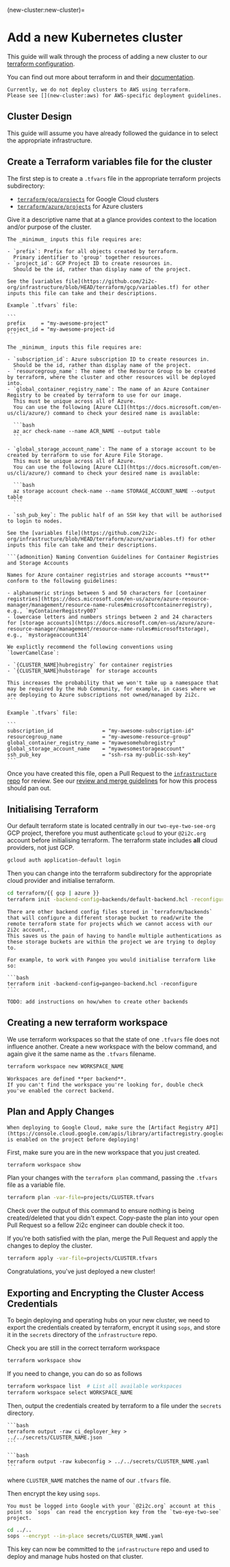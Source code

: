 (new-cluster:new-cluster)=
# Add a new Kubernetes cluster

This guide will walk through the process of adding a new cluster to our [terraform configuration](https://github.com/2i2c-org/infrastructure/tree/HEAD/terraform).

You can find out more about terraform in [](/topic/terraform) and their [documentation](https://www.terraform.io/docs/index.html).

```{attention}
Currently, we do not deploy clusters to AWS using terraform.
Please see [](new-cluster:aws) for AWS-specific deployment guidelines.
```

## Cluster Design

This guide will assume you have already followed the guidance in [](/topic/cluster-design) to select the appropriate infrastructure.

## Create a Terraform variables file for the cluster

The first step is to create a `.tfvars` file in the appropriate terraform projects subdirectory:

- [`terraform/gcp/projects`](https://github.com/2i2c-org/infrastructure/tree/HEAD/terraform/gcp/projects) for Google Cloud clusters
- [`terraform/azure/projects`](https://github.com/2i2c-org/infrastructure/tree/HEAD/terraform/azure/projects) for Azure clusters

Give it a descriptive name that at a glance provides context to the location and/or purpose of the cluster.

````{tabbed} Google Cloud
The _minimum_ inputs this file requires are:

- `prefix`: Prefix for all objects created by terraform.
  Primary identifier to 'group' together resources.
- `project_id`: GCP Project ID to create resources in.
  Should be the id, rather than display name of the project.

See the [variables file](https://github.com/2i2c-org/infrastructure/blob/HEAD/terraform/gcp/variables.tf) for other inputs this file can take and their descriptions.

Example `.tfvars` file:

```
prefix     = "my-awesome-project"
project_id = "my-awesome-project-id
```
````

````{tabbed} Azure
The _minimum_ inputs this file requires are:

- `subscription_id`: Azure subscription ID to create resources in.
  Should be the id, rather than display name of the project.
- `resourcegroup_name`: The name of the Resource Group to be created by terraform, where the cluster and other resources will be deployed into.
- `global_container_registry_name`: The name of an Azure Container Registry to be created by terraform to use for our image.
  This must be unique across all of Azure.
  You can use the following [Azure CLI](https://docs.microsoft.com/en-us/cli/azure/) command to check your desired name is available:

  ```bash
  az acr check-name --name ACR_NAME --output table
  ```

- `global_storage_account_name`: The name of a storage account to be created by terraform to use for Azure File Storage.
  This must be unique across all of Azure.
  You can use the following [Azure CLI](https://docs.microsoft.com/en-us/cli/azure/) command to check your desired name is available:

  ```bash
  az storage account check-name --name STORAGE_ACCOUNT_NAME --output table
  ```

- `ssh_pub_key`: The public half of an SSH key that will be authorised to login to nodes.

See the [variables file](https://github.com/2i2c-org/infrastructure/blob/HEAD/terraform/azure/variables.tf) for other inputs this file can take and their descriptions.

```{admonition} Naming Convention Guidelines for Container Registries and Storage Accounts

Names for Azure container registries and storage accounts **must** conform to the following guidelines:

- alphanumeric strings between 5 and 50 characters for [container registries](https://docs.microsoft.com/en-us/azure/azure-resource-manager/management/resource-name-rules#microsoftcontainerregistry), e.g., `myContainerRegistry007`
- lowercase letters and numbers strings between 2 and 24 characters for [storage accounts](https://docs.microsoft.com/en-us/azure/azure-resource-manager/management/resource-name-rules#microsoftstorage), e.g., `mystorageaccount314`

We explictly recommend the following conventions using `lowerCamelCase`:

- `{CLUSTER_NAME}hubregistry` for container registries
- `{CLUSTER_NAME}hubstorage` for storage accounts

This increases the probability that we won't take up a namespace that may be required by the Hub Community, for example, in cases where we are deploying to Azure subscriptions not owned/managed by 2i2c.
```

Example `.tfvars` file:

```
subscription_id                = "my-awesome-subscription-id"
resourcegroup_name             = "my-awesome-resource-group"
global_container_registry_name = "myawesomehubregistry"
global_storage_account_name    = "myawesomestorageaccount"
ssh_pub_key                    = "ssh-rsa my-public-ssh-key"
```
````

Once you have created this file, open a Pull Request to the [`infrastructure` repo](https://github.com/2i2c-org/infrastructure) for review.
See our [review and merge guidelines](infrastructure:review) for how this process should pan out.

## Initialising Terraform

Our default terraform state is located centrally in our `two-eye-two-see-org` GCP project, therefore you must authenticate `gcloud` to your `@2i2c.org` account before initialising terraform.
The terraform state includes **all** cloud providers, not just GCP.

```bash
gcloud auth application-default login
```

Then you can change into the terraform subdirectory for the appropriate cloud provider and initialise terraform.

```bash
cd terraform/{{ gcp | azure }}
terraform init -backend-config=backends/default-backend.hcl -reconfigure
```

````{note}
There are other backend config files stored in `terraform/backends` that will configure a different storage bucket to read/write the remote terraform state for projects which we cannot access with our 2i2c account,.
This saves us the pain of having to handle multiple authentications as these storage buckets are within the project we are trying to deploy to.

For example, to work with Pangeo you would initialise terraform like so:

```bash
terraform init -backend-config=pangeo-backend.hcl -reconfigure
```

TODO: add instructions on how/when to create other backends
````

## Creating a new terraform workspace

We use terraform workspaces so that the state of one `.tfvars` file does not influence another.
Create a new workspace with the below command, and again give it the same name as the `.tfvars` filename.

```bash
terraform workspace new WORKSPACE_NAME
```

```{note}
Workspaces are defined **per backend**.
If you can't find the workspace you're looking for, double check you've enabled the correct backend.
```

## Plan and Apply Changes

```{note}
When deploying to Google Cloud, make sure the [Artifact Registry API](https://console.cloud.google.com/apis/library/artifactregistry.googleapis.com) is enabled on the project before deploying!
```
First, make sure you are in the new workspace that you just created.

```bash
terraform workspace show
```

Plan your changes with the `terraform plan` command, passing the `.tfvars` file as a variable file.

```bash
terraform plan -var-file=projects/CLUSTER.tfvars
```

Check over the output of this command to ensure nothing is being created/deleted that you didn't expect.
Copy-paste the plan into your open Pull Request so a fellow 2i2c engineer can double check it too.

If you're both satisfied with the plan, merge the Pull Request and apply the changes to deploy the cluster.

```bash
terraform apply -var-file=projects/CLUSTER.tfvars
```

Congratulations, you've just deployed a new cluster!

## Exporting and Encrypting the Cluster Access Credentials

To begin deploying and operating hubs on your new cluster, we need to export the credentials created by terraform, encrypt it using `sops`, and store it in the `secrets` directory of the `infrastructure` repo.

Check you are still in the correct terraform workspace

```bash
terraform workspace show
```

If you need to change, you can do so as follows

```bash
terraform workspace list  # List all available workspaces
terraform workspace select WORKSPACE_NAME
```

Then, output the credentials created by terraform to a file under the `secrets` directory.

````{tabbed} Google Cloud
```bash
terraform output -raw ci_deployer_key > ../../secrets/CLUSTER_NAME.json
```
````

````{tabbed} Azure
```bash
terraform output -raw kubeconfig > ../../secrets/CLUSTER_NAME.yaml
```
````

where `CLUSTER_NAME` matches the name of our `.tfvars` file.

Then encrypt the key using `sops`.

```{note}
You must be logged into Google with your `@2i2c.org` account at this point so `sops` can read the encryption key from the `two-eye-two-see` project.
```

```bash
cd ../..
sops --encrypt --in-place secrets/CLUSTER_NAME.yaml
```

This key can now be committed to the `infrastructure` repo and used to deploy and manage hubs hosted on that cluster.
